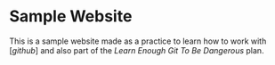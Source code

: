 # Sample Website

This is a sample website made as a practice to learn how to work with [*github*] and also part of the *Learn Enough Git To Be Dangerous* plan.
